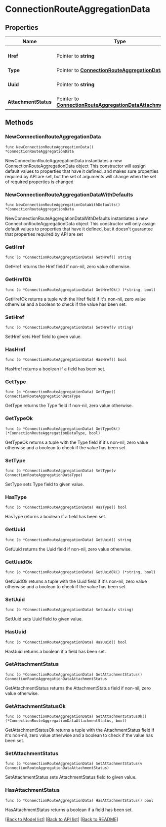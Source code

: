 # ConnectionRouteAggregationData

## Properties

Name | Type | Description | Notes
------------ | ------------- | ------------- | -------------
**Href** | Pointer to **string** | Route Aggregation URI | [optional] 
**Type** | Pointer to [**ConnectionRouteAggregationDataType**](ConnectionRouteAggregationDataType.md) |  | [optional] 
**Uuid** | Pointer to **string** | Route Aggregation identifier | [optional] 
**AttachmentStatus** | Pointer to [**ConnectionRouteAggregationDataAttachmentStatus**](ConnectionRouteAggregationDataAttachmentStatus.md) |  | [optional] 

## Methods

### NewConnectionRouteAggregationData

`func NewConnectionRouteAggregationData() *ConnectionRouteAggregationData`

NewConnectionRouteAggregationData instantiates a new ConnectionRouteAggregationData object
This constructor will assign default values to properties that have it defined,
and makes sure properties required by API are set, but the set of arguments
will change when the set of required properties is changed

### NewConnectionRouteAggregationDataWithDefaults

`func NewConnectionRouteAggregationDataWithDefaults() *ConnectionRouteAggregationData`

NewConnectionRouteAggregationDataWithDefaults instantiates a new ConnectionRouteAggregationData object
This constructor will only assign default values to properties that have it defined,
but it doesn't guarantee that properties required by API are set

### GetHref

`func (o *ConnectionRouteAggregationData) GetHref() string`

GetHref returns the Href field if non-nil, zero value otherwise.

### GetHrefOk

`func (o *ConnectionRouteAggregationData) GetHrefOk() (*string, bool)`

GetHrefOk returns a tuple with the Href field if it's non-nil, zero value otherwise
and a boolean to check if the value has been set.

### SetHref

`func (o *ConnectionRouteAggregationData) SetHref(v string)`

SetHref sets Href field to given value.

### HasHref

`func (o *ConnectionRouteAggregationData) HasHref() bool`

HasHref returns a boolean if a field has been set.

### GetType

`func (o *ConnectionRouteAggregationData) GetType() ConnectionRouteAggregationDataType`

GetType returns the Type field if non-nil, zero value otherwise.

### GetTypeOk

`func (o *ConnectionRouteAggregationData) GetTypeOk() (*ConnectionRouteAggregationDataType, bool)`

GetTypeOk returns a tuple with the Type field if it's non-nil, zero value otherwise
and a boolean to check if the value has been set.

### SetType

`func (o *ConnectionRouteAggregationData) SetType(v ConnectionRouteAggregationDataType)`

SetType sets Type field to given value.

### HasType

`func (o *ConnectionRouteAggregationData) HasType() bool`

HasType returns a boolean if a field has been set.

### GetUuid

`func (o *ConnectionRouteAggregationData) GetUuid() string`

GetUuid returns the Uuid field if non-nil, zero value otherwise.

### GetUuidOk

`func (o *ConnectionRouteAggregationData) GetUuidOk() (*string, bool)`

GetUuidOk returns a tuple with the Uuid field if it's non-nil, zero value otherwise
and a boolean to check if the value has been set.

### SetUuid

`func (o *ConnectionRouteAggregationData) SetUuid(v string)`

SetUuid sets Uuid field to given value.

### HasUuid

`func (o *ConnectionRouteAggregationData) HasUuid() bool`

HasUuid returns a boolean if a field has been set.

### GetAttachmentStatus

`func (o *ConnectionRouteAggregationData) GetAttachmentStatus() ConnectionRouteAggregationDataAttachmentStatus`

GetAttachmentStatus returns the AttachmentStatus field if non-nil, zero value otherwise.

### GetAttachmentStatusOk

`func (o *ConnectionRouteAggregationData) GetAttachmentStatusOk() (*ConnectionRouteAggregationDataAttachmentStatus, bool)`

GetAttachmentStatusOk returns a tuple with the AttachmentStatus field if it's non-nil, zero value otherwise
and a boolean to check if the value has been set.

### SetAttachmentStatus

`func (o *ConnectionRouteAggregationData) SetAttachmentStatus(v ConnectionRouteAggregationDataAttachmentStatus)`

SetAttachmentStatus sets AttachmentStatus field to given value.

### HasAttachmentStatus

`func (o *ConnectionRouteAggregationData) HasAttachmentStatus() bool`

HasAttachmentStatus returns a boolean if a field has been set.


[[Back to Model list]](../README.md#documentation-for-models) [[Back to API list]](../README.md#documentation-for-api-endpoints) [[Back to README]](../README.md)


